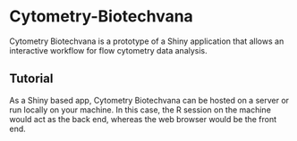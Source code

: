 # Cytometry-Biotechvana

Cytometry Biotechvana is a prototype of a Shiny application that allows an interactive workflow for flow cytometry data analysis. 

## Tutorial

As a Shiny based app, Cytometry Biotechvana can be hosted on a server or run locally on your machine. In this case, the R session on the machine would act as the back end, whereas the web browser would be the front end.

